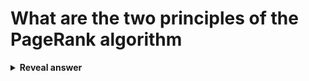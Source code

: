 # What are the two principles of the PageRank algorithm
<details>
<summary><b>Reveal answer</b></summary>
1. Hyperlink tricks<br>2. Random Surfer Model
</details>
